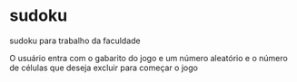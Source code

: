 # sudoku
sudoku para trabalho da faculdade

O usuário entra com o gabarito do jogo e um número aleatório e o número de células que deseja excluir para começar o jogo
